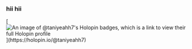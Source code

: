 ### hii hii

[![An image of @taniyeahh7's Holopin badges, which is a link to view their full Holopin profile]([https://holopin.me/taniyeahh7](https://www.holopin.io/@taniyeahh7#badges))](https://holopin.io/@taniyeahh7)



<!--
**taniyeahh7/taniyeahh7** is a ✨ _special_ ✨ repository because its `README.md` (this file) appears on your GitHub profile.

Here are some ideas to get you started:

- 🔭 I’m currently working on ...
- 🌱 I’m currently learning ...
- 👯 I’m looking to collaborate on ...
- 🤔 I’m looking for help with ...
- 💬 Ask me about ...
- 📫 How to reach me: ...
- 😄 Pronouns: ...
- ⚡ Fun fact: ...
-->
